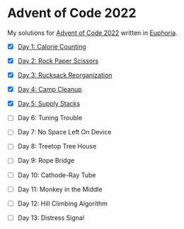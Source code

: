 # Advent of Code 2022

My solutions for [Advent of Code 2022](https://adventofcode.com/2022) written in [Euphoria](https://github.com/OpenEuphoria/euphoria).

- [x] [Day 1: Calorie Counting](01/)
- [x] [Day 2: Rock Paper Scissors](02/)
- [x] [Day 3: Rucksack Reorganization](03/)
- [x] [Day 4: Camp Cleanup](04/)
- [x] [Day 5: Supply Stacks](05/)
- [ ] Day 6: Tuning Trouble
- [ ] Day 7: No Space Left On Device
- [ ] Day 8: Treetop Tree House
- [ ] Day 9: Rope Bridge
- [ ] Day 10: Cathode-Ray Tube
- [ ] Day 11: Monkey in the Middle
- [ ] Day 12: Hill Climbing Algorithm
- [ ] Day 13: Distress Signal

